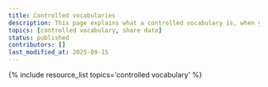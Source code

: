 ```yaml
---
title: Controlled vocabularies
description: This page explains what a controlled vocabulary is, when you might use one, and where to find more specific resources.
topics: [controlled vocabulary, share data]
status: published
contributors: []
last_modified_at: 2025-09-15
---
```


{% include resource_list topics='controlled vocabulary' %}

